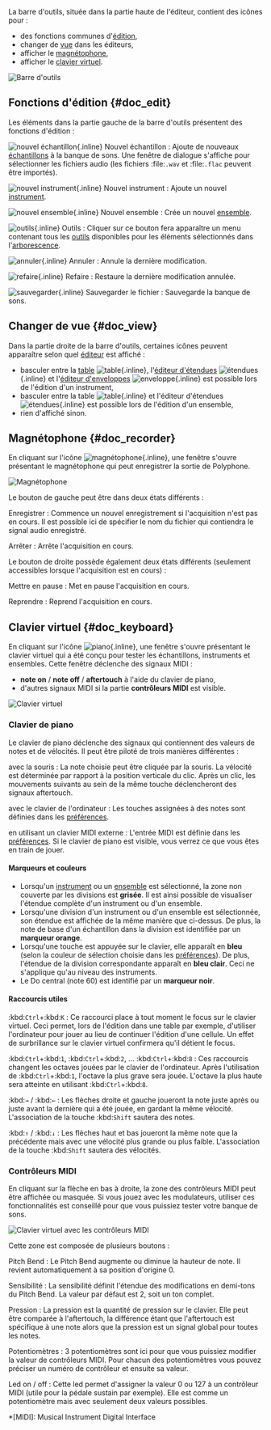 La barre d'outils, située dans la partie haute de l'éditeur, contient des icônes pour&nbsp;:

* des fonctions communes d'[édition](#doc_edit),
* changer de [vue](#doc_view) dans les éditeurs,
* afficher le [magnétophone](#doc_recorder),
* afficher le [clavier virtuel](#doc_keyboard).


![Barre d'outils](images/toolbar.png "Barre d'outils")


## Fonctions d'édition {#doc_edit}


Les éléments dans la partie gauche de la barre d'outils présentent des fonctions d'édition&nbsp;:

![nouvel échantillon](images/toolbar_sample.png "new sample"){.inline} Nouvel échantillon
: Ajoute de nouveaux [échantillons](manual/soundfont-editor/editing-pages/sample-editor.md) à la banque de sons.
  Une fenêtre de dialogue s'affiche pour sélectionner les fichiers audio (les fichiers :file:`.wav` et :file:`.flac` peuvent être importés).

![nouvel instrument](images/toolbar_instrument.png "new instrument"){.inline} Nouvel instrument
: Ajoute un nouvel [instrument](manual/soundfont-editor/editing-pages/instrument-editor.md).

![nouvel ensemble](images/toolbar_preset.png "new preset"){.inline} Nouvel ensemble
: Crée un nouvel [ensemble](manual/soundfont-editor/editing-pages/preset-editor.md).

![outils](images/toolbar_toolbox.png "tools"){.inline} Outils
: Cliquer sur ce bouton fera apparaître un menu contenant tous les [outils](manual/soundfont-editor/tools/index.md) disponibles pour les éléments sélectionnés dans l'[arborescence](manual/soundfont-editor/tree.md).

![annuler](images/toolbar_undo.png "undo"){.inline} Annuler
: Annule la dernière modification.

![refaire](images/toolbar_redo.png "redo"){.inline} Refaire
: Restaure la dernière modification annulée.

![sauvegarder](images/toolbar_save.png "save"){.inline} Sauvegarder le fichier
: Sauvegarde la banque de sons.


## Changer de vue {#doc_view}


Dans la partie droite de la barre d'outils, certaines icônes peuvent apparaître selon quel [éditeur](manual/soundfont-editor/editing-pages/index.md) est affiché&nbsp;:

* basculer entre la [table](manual/soundfont-editor/editing-pages/instrument-editor.md#doc_table) ![table](images/toolbar_table.png "table"){.inline}, l'[éditeur d'étendues](manual/soundfont-editor/editing-pages/instrument-editor.md#doc_range) ![étendues](images/toolbar_range.png "étendues"){.inline} et l'[éditeur d'enveloppes](manual/soundfont-editor/editing-pages/instrument-editor.md#doc_envelope) ![enveloppe](images/toolbar_adsr.png "enveloppe"){.inline} est possible lors de l'édition d'un instrument,
* basculer entre la table ![table](images/toolbar_table.png "table"){.inline} et l'éditeur d'étendues ![étendues](images/toolbar_range.png "étendues"){.inline} est possible lors de l'édition d'un ensemble,
* rien d'affiché sinon.


## Magnétophone {#doc_recorder}


En cliquant sur l'icône ![magnétophone](images/toolbar_recorder.png "magnétophone"){.inline}, une fenêtre s'ouvre présentant le magnétophone qui peut enregistrer la sortie de Polyphone.


![Magnétophone](images/recorder.png "Magnétophone")


Le bouton de gauche peut être dans deux états différents&nbsp;:

Enregistrer
: Commence un nouvel enregistrement si l'acquisition n'est pas en cours.
  Il est possible ici de spécifier le nom du fichier qui contiendra le signal audio enregistré.

Arrêter
: Arrête l'acquisition en cours.

Le bouton de droite possède également deux états différents (seulement accessibles lorsque l'acquisition est en cours)&nbsp;:

Mettre en pause
: Met en pause l'acquisition en cours.

Reprendre
: Reprend l'acquisition en cours.


## Clavier virtuel {#doc_keyboard}


En cliquant sur l'icône ![piano](images/toolbar_piano.png "piano"){.inline}, une fenêtre s'ouvre présentant le clavier virtuel qui a été conçu pour tester les échantillons, instruments et ensembles.
Cette fenêtre déclenche des signaux MIDI&nbsp;:

* **note on** / **note off** / **aftertouch** à l'aide du clavier de piano,
* d'autres signaux MIDI si la partie **contrôleurs MIDI** est visible.


![Clavier virtuel](images/virtual_keyboard.png "Clavier virtuel")


### Clavier de piano


Le clavier de piano déclenche des signaux qui contiennent des valeurs de notes et de vélocités.
Il peut être piloté de trois manières différentes&nbsp;:

avec la souris
: La note choisie peut être cliquée par la souris.
  La vélocité est déterminée par rapport à la position verticale du clic.
  Après un clic, les mouvements suivants au sein de la même touche déclencheront des signaux aftertouch.

avec le clavier de l'ordinateur
: Les touches assignées à des notes sont définies dans les [préférences](manual/settings.md#doc_keyboard).

en utilisant un clavier MIDI externe
: L'entrée MIDI est définie dans les [préférences](manual/settings.md#doc_general).
  Si le clavier de piano est visible, vous verrez ce que vous êtes en train de jouer.


#### Marqueurs et couleurs


* Lorsqu'un [instrument](manual/soundfont-editor/editing-pages/instrument-editor.md) ou un [ensemble](manual/soundfont-editor/editing-pages/preset-editor.md) est sélectionné, la zone non couverte par les divisions est **grisée**.
  Il est ainsi possible de visualiser l'étendue complète d'un instrument ou d'un ensemble.
* Lorsqu'une division d'un instrument ou d'un ensemble est sélectionnée, son étendue est affichée de la même manière que ci-dessus.
  De plus, la note de base d'un échantillon dans la division est identifiée par un **marqueur orange**.
* Lorsqu'une touche est appuyée sur le clavier, elle apparaît en **bleu** (selon la couleur de sélection choisie dans les [préférences](manual/settings.md#doc_interface)).
  De plus, l'étendue de la division correspondante apparaît en **bleu clair**.
  Ceci ne s'applique qu'au niveau des instruments.
* Le Do central (note 60) est identifié par un **marqueur noir**.


#### Raccourcis utiles


:kbd:`Ctrl`+:kbd:`K`
: Ce raccourci place à tout moment le focus sur le clavier virtuel.
  Ceci permet, lors de l'édition dans une table par exemple, d'utiliser l'ordinateur pour jouer au lieu de continuer l'édition d'une cellule.
  Un effet de surbrillance sur le clavier virtuel confirmera qu'il détient le focus.

:kbd:`Ctrl`+:kbd:`1`, :kbd:`Ctrl`+:kbd:`2`, … :kbd:`Ctrl`+:kbd:`8`
: Ces raccourcis changent les octaves jouées par le clavier de l'ordinateur.
  Après l'utilisation de :kbd:`Ctrl`+:kbd:`1`, l'octave la plus grave sera jouée.
  L'octave la plus haute sera atteinte en utilisant :kbd:`Ctrl`+:kbd:`8`.

:kbd:`→` / :kbd:`←`
: Les flèches droite et gauche joueront la note juste après ou juste avant la dernière qui a été jouée, en gardant la même vélocité.
  L'association de la touche :kbd:`Shift` sautera des notes.

:kbd:`↑` / :kbd:`↓`
: Les flèches haut et bas joueront la même note que la précédente mais avec une vélocité plus grande ou plus faible.
  L'association de la touche :kbd:`Shift` sautera des vélocités.


### Contrôleurs MIDI


En cliquant sur la flèche en bas à droite, la zone des contrôleurs MIDI peut être affichée ou masquée.
Si vous jouez avec les modulateurs, utiliser ces fonctionnalités est conseillé pour que vous puissiez tester votre banque de sons.


![Clavier virtuel avec les contrôleurs MIDI](images/virtual_keyboard_2.png "Clavier virtuel avec les contrôleurs MIDI")


Cette zone est composée de plusieurs boutons&nbsp;:

Pitch Bend
: Le Pitch Bend augmente ou diminue la hauteur de note.
  Il revient automatiquement à sa position d'origine 0.

Sensibilité
: La sensibilité définit l'étendue des modifications en demi-tons du Pitch Bend.
  La valeur par défaut est 2, soit un ton complet.

Pression
: La pression est la quantité de pression sur le clavier.
  Elle peut être comparée à l'aftertouch, la différence étant que l'aftertouch est spécifique à une note alors que la pression est un signal global pour toutes les notes.

Potentiomètres
: 3 potentiomètres sont ici pour que vous puissiez modifier la valeur de contrôleurs MIDI.
  Pour chacun des potentiomètres vous pouvez préciser un numéro de contrôleur et ensuite sa valeur.

Led on / off
: Cette led permet d'assigner la valeur 0 ou 127 à un contrôleur MIDI (utile pour la pédale sustain par exemple).
  Elle est comme un potentiomètre mais avec seulement deux valeurs possibles.



*[MIDI]: Musical Instrument Digital Interface